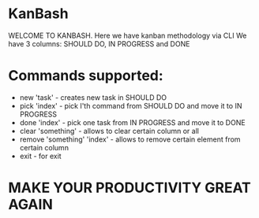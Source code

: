 # KanBash
WELCOME TO KANBASH. Here we have kanban methodology via CLI
We have 3 columns: SHOULD DO, IN PROGRESS and DONE
# Commands supported:
- new 'task' - creates new task in SHOULD DO
- pick 'index' - pick I'th command from SHOULD DO and move it to IN PROGRESS
- done 'index' - pick one task from IN PROGRESS and move it to DONE
- clear 'something' - allows to clear certain column or all
- remove 'something' 'index' - allows to remove certain element from certain column
- exit - for exit
# MAKE YOUR PRODUCTIVITY GREAT AGAIN
